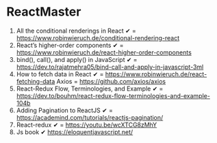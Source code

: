 # ReactMaster

1. All the conditional renderings in React ✔ = https://www.robinwieruch.de/conditional-rendering-react
2. React’s higher-order components ✔ = https://www.robinwieruch.de/react-higher-order-components
3. bind(), call(), and apply() in JavaScript ✔ = https://dev.to/rajatmehra05/bind-call-and-apply-in-javascript-3ml
4. How to fetch data in React  ✔ = https://www.robinwieruch.de/react-fetching-data   Axios = https://github.com/axios/axios
5. React-Redux Flow, Terminologies, and Example ✔ = https://dev.to/bouhm/react-redux-flow-terminologies-and-example-104b
6. Adding Pagination to ReactJS ✔ = https://academind.com/tutorials/reactjs-pagination/
7. React-redux ✔ = https://youtu.be/wcXTCG8zMhY
8. Js book ✔ https://eloquentjavascript.net/
